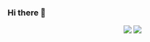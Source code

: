 ### Hi there 👋

<!--

Here are some ideas to get you started:

- 🔭 I’m currently working on ...
- 🌱 I’m currently learning ...
- 👯 I’m looking to collaborate on ...
- 🤔 I’m looking for help with ...
- 💬 Ask me about ...
- 📫 How to reach me: ...
- 😄 Pronouns: ...
- ⚡ Fun fact: ...
-->


<p align = "center">
  <img src = "https://github-readme-stats.vercel.app/api?username=SedimentaryRockStar&theme=tokyonight&line_height=20&count_private=false&show_icons=true">
  <img src = "https://github-readme-stats.vercel.app/api/top-langs/?username=SedimentaryRockStar&layout=compact">
</p>

